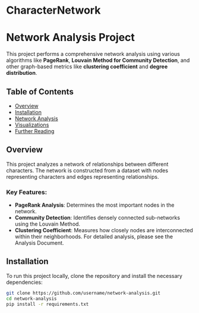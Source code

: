 # CharacterNetwork
# Network Analysis Project

This project performs a comprehensive network analysis using various algorithms like **PageRank**, **Louvain Method for Community Detection**, and other graph-based metrics like **clustering coefficient** and **degree distribution**.

## Table of Contents
- [Overview](#overview)
- [Installation](#installation)
- [Network Analysis](#network-analysis)
- [Visualizations](#visualizations)
- [Further Reading](#further-reading)

## Overview
This project analyzes a network of relationships between different characters. The network is constructed from a dataset with nodes representing characters and edges representing relationships.

### Key Features:
- **PageRank Analysis**: Determines the most important nodes in the network.
- **Community Detection**: Identifies densely connected sub-networks using the Louvain Method.
- **Clustering Coefficient**: Measures how closely nodes are interconnected within their neighborhoods.
For detailed analysis, please see the Analysis Document.

## Installation
To run this project locally, clone the repository and install the necessary dependencies:
```bash
git clone https://github.com/username/network-analysis.git
cd network-analysis
pip install -r requirements.txt
